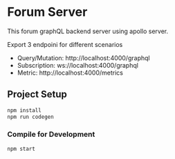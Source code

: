 # Forum Server
This forum graphQL backend server using apollo server.

Export 3 endpoini for different scenarios
- Query/Mutation: http://localhost:4000/graphql
- Subscription: ws://localhost:4000/graphql
- Metric: http://localhost:4000/metrics

## Project Setup

```sh
npm install
npm run codegen
```

### Compile for Development

```sh
npm start
```
